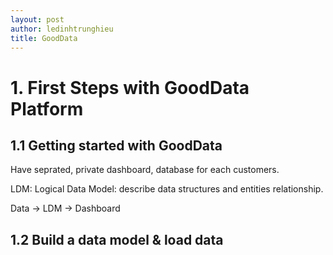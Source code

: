 ```yaml
---
layout: post
author: ledinhtrunghieu
title: GoodData
---
```


# 1. First Steps with GoodData Platform

## 1.1 Getting started with GoodData

Have seprated, private dashboard, database for each customers.

LDM: Logical Data Model: describe data structures and entities relationship.

Data -> LDM -> Dashboard

## 1.2 Build a data model & load data